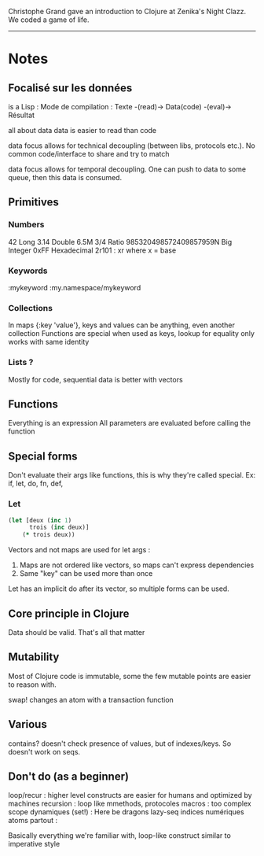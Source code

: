 Christophe Grand gave an introduction to Clojure at Zenika's Night Clazz. We coded a game of life.

-------------------------------------

Notes
=====

Focalisé sur les données
------------------------

is a Lisp :
Mode de compilation :
Texte -(read)-> Data(code) -(eval)-> Résultat

all about data
data is easier to read than code

data focus allows for technical decoupling (between libs, protocols etc.). No common code/interface to share and try to match

data focus allows for temporal decoupling. One can push to data to some queue, then this data is consumed.

Primitives
----------

### Numbers

42 Long
3.14 Double
6.5M
3/4 Ratio
985320498572409857959N Big Integer
0xFF Hexadecimal
2r101 : xr where x = base

### Keywords

:mykeyword
:my.namespace/mykeyword


### Collections

In maps {:key 'value'}, keys and values can be anything, even another collection
Functions are special when used as keys, lookup for equality only works with same identity

### Lists ?

Mostly for code, sequential data is better with vectors

Functions
---------

Everything is an expression
All parameters are evaluated before calling the function

Special forms
-------------

Don't evaluate their args like functions, this is why they're called special. Ex: if, let, do, fn, def,

### Let

``` clojure
(let [deux (inc 1)
      trois (inc deux)]
    (* trois deux))
```

Vectors and not maps are used for let args :
1. Maps are not ordered like vectors, so maps can't express dependencies
2. Same "key" can be used more than once

Let has an implicit do after its vector, so multiple forms can be used.

Core principle in Clojure
-------------------------

Data should be valid. That's all that matter

Mutability
----------

Most of Clojure code is immutable, some the few mutable points are easier to reason with.

swap! changes an atom with a transaction function

Various
-------

contains? doesn't check presence of values, but of indexes/keys. So doesn't work on seqs.

Don't do (as a beginner)
--------

loop/recur : higher level constructs are easier for humans and optimized by machines
recursion : loop like
mmethods, protocoles
macros : too complex
scope dynamiques (set!) : Here be dragons
lazy-seq
indices numériques
atoms partout :

Basically everything we're familiar with, loop-like construct similar to imperative style
